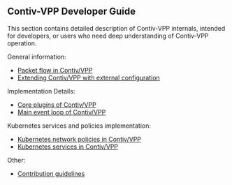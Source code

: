 ## Contiv-VPP Developer Guide

This section contains detailed description of Contiv-VPP internals, intended for
developers, or users who need deep understanding of Contiv-VPP operation.

General information:
* [Packet flow in Contiv/VPP](PACKET_FLOW.md)
* [Extending Contiv/VPP with external configuration](EXTERNAL_CONFIG.md)

Implementation Details:
* [Core plugins of Contiv/VPP](CORE_PLUGINS.md)
* [Main event loop of Contiv/VPP](EVENT_LOOP.md)

Kubernetes services and policies implementation:
* [Kubernetes network policies in Contiv/VPP](POLICIES.md)
* [Kubernetes services in Contiv/VPP](SERVICES.md)

Other:
* [Contribution guidelines](CONTRIBUTING.md)